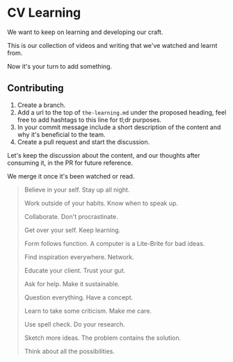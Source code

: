 # CV Learning

We want to keep on learning and developing our craft.

This is our collection of videos and writing that we've watched and learnt from.

Now it's your turn to add something.

## Contributing

1. Create a branch.
2. Add a url to the top of `the-learning.md` under the proposed heading, feel
free to add hashtags to this line for tl;dr purposes.
3. In your commit message include a short description of the content and why
it's beneficial to the team.
4. Create a pull request and start the discussion.

Let's keep the discussion about the content, and our thoughts after consuming it,
in the PR for future reference.

We merge it once it's been watched or read.

> Believe in your self.
> Stay up all night.
>
> Work outside of your habits.
> Know when to speak up.
>
> Collaborate.
> Don't procrastinate.
>
> Get over your self.
> Keep learning.
>
> Form follows function.
> A computer is a Lite-Brite for bad ideas.
>
> Find inspiration everywhere.
> Network.
>
> Educate your client.
> Trust your gut.
>
> Ask for help.
> Make it sustainable.
>
> Question everything.
> Have a concept.
>
> Learn to take some criticism.
> Make me care.
>
> Use spell check.
> Do your research.
>
> Sketch more ideas.
> The problem contains the solution.
>
> Think about all the possibilities.
